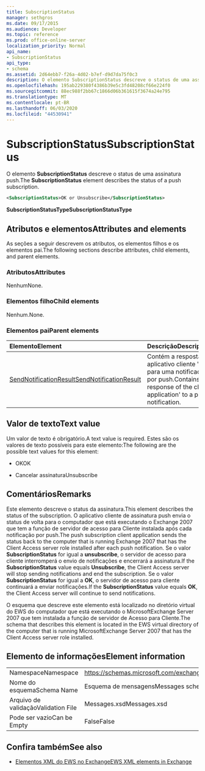 ```yaml
---
title: SubscriptionStatus
manager: sethgros
ms.date: 09/17/2015
ms.audience: Developer
ms.topic: reference
ms.prod: office-online-server
localization_priority: Normal
api_name:
- SubscriptionStatus
api_type:
- schema
ms.assetid: 2d64ebb7-f26a-4d02-b7ef-d9d7da75f0c3
description: O elemento SubscriptionStatus descreve o status de uma assinatura push.
ms.openlocfilehash: 195ab229380f4386b39e5c3fd48208cf66e224f0
ms.sourcegitcommit: 88ec988f2bb67c1866d06b361615f3674a24e795
ms.translationtype: MT
ms.contentlocale: pt-BR
ms.lasthandoff: 06/03/2020
ms.locfileid: "44530941"
---
```

# <a name="subscriptionstatus"></a><span data-ttu-id="98f66-103">SubscriptionStatus</span><span class="sxs-lookup"><span data-stu-id="98f66-103">SubscriptionStatus</span></span>

<span data-ttu-id="98f66-104">O elemento **SubscriptionStatus** descreve o status de uma assinatura push.</span><span class="sxs-lookup"><span data-stu-id="98f66-104">The **SubscriptionStatus** element describes the status of a push subscription.</span></span> 
  
```xml
<SubscriptionStatus>OK or Unsubscribe</SubscriptionStatus>
```

 <span data-ttu-id="98f66-105">**SubscriptionStatusType**</span><span class="sxs-lookup"><span data-stu-id="98f66-105">**SubscriptionStatusType**</span></span>
## <a name="attributes-and-elements"></a><span data-ttu-id="98f66-106">Atributos e elementos</span><span class="sxs-lookup"><span data-stu-id="98f66-106">Attributes and elements</span></span>

<span data-ttu-id="98f66-107">As seções a seguir descrevem os atributos, os elementos filhos e os elementos pai.</span><span class="sxs-lookup"><span data-stu-id="98f66-107">The following sections describe attributes, child elements, and parent elements.</span></span>
  
### <a name="attributes"></a><span data-ttu-id="98f66-108">Atributos</span><span class="sxs-lookup"><span data-stu-id="98f66-108">Attributes</span></span>

<span data-ttu-id="98f66-109">Nenhum</span><span class="sxs-lookup"><span data-stu-id="98f66-109">None.</span></span>
  
### <a name="child-elements"></a><span data-ttu-id="98f66-110">Elementos filho</span><span class="sxs-lookup"><span data-stu-id="98f66-110">Child elements</span></span>

<span data-ttu-id="98f66-111">Nenhum.</span><span class="sxs-lookup"><span data-stu-id="98f66-111">None.</span></span>
  
### <a name="parent-elements"></a><span data-ttu-id="98f66-112">Elementos pai</span><span class="sxs-lookup"><span data-stu-id="98f66-112">Parent elements</span></span>

|<span data-ttu-id="98f66-113">**Elemento**</span><span class="sxs-lookup"><span data-stu-id="98f66-113">**Element**</span></span>|<span data-ttu-id="98f66-114">**Descrição**</span><span class="sxs-lookup"><span data-stu-id="98f66-114">**Description**</span></span>|
|:-----|:-----|
|[<span data-ttu-id="98f66-115">SendNotificationResult</span><span class="sxs-lookup"><span data-stu-id="98f66-115">SendNotificationResult</span></span>](sendnotificationresult.md) <br/> |<span data-ttu-id="98f66-116">Contém a resposta do aplicativo cliente ' para uma notificação por push.</span><span class="sxs-lookup"><span data-stu-id="98f66-116">Contains the response of the client application' to a push notification.</span></span>  <br/> |
   
## <a name="text-value"></a><span data-ttu-id="98f66-117">Valor de texto</span><span class="sxs-lookup"><span data-stu-id="98f66-117">Text value</span></span>

<span data-ttu-id="98f66-118">Um valor de texto é obrigatório.</span><span class="sxs-lookup"><span data-stu-id="98f66-118">A text value is required.</span></span> <span data-ttu-id="98f66-119">Estes são os valores de texto possíveis para este elemento:</span><span class="sxs-lookup"><span data-stu-id="98f66-119">The following are the possible text values for this element:</span></span>
  
- <span data-ttu-id="98f66-120">OK</span><span class="sxs-lookup"><span data-stu-id="98f66-120">OK</span></span>
    
- <span data-ttu-id="98f66-121">Cancelar assinatura</span><span class="sxs-lookup"><span data-stu-id="98f66-121">Unsubscribe</span></span>
    
## <a name="remarks"></a><span data-ttu-id="98f66-122">Comentários</span><span class="sxs-lookup"><span data-stu-id="98f66-122">Remarks</span></span>

<span data-ttu-id="98f66-123">Este elemento descreve o status da assinatura.</span><span class="sxs-lookup"><span data-stu-id="98f66-123">This element describes the status of the subscription.</span></span> <span data-ttu-id="98f66-124">O aplicativo cliente de assinatura push envia o status de volta para o computador que está executando o Exchange 2007 que tem a função de servidor de acesso para Cliente instalada após cada notificação por push.</span><span class="sxs-lookup"><span data-stu-id="98f66-124">The push subscription client application sends the status back to the computer that is running Exchange 2007 that has the Client Access server role installed after each push notification.</span></span> <span data-ttu-id="98f66-125">Se o valor **SubscriptionStatus** for igual a **unsubscribe**, o servidor de acesso para cliente interromperá o envio de notificações e encerrará a assinatura.</span><span class="sxs-lookup"><span data-stu-id="98f66-125">If the **SubscriptionStatus** value equals **Unsubscribe**, the Client Access server will stop sending notifications and end the subscription.</span></span> <span data-ttu-id="98f66-126">Se o valor **SubscriptionStatus** for igual a **OK**, o servidor de acesso para cliente continuará a enviar notificações.</span><span class="sxs-lookup"><span data-stu-id="98f66-126">If the **SubscriptionStatus** value equals **OK**, the Client Access server will continue to send notifications.</span></span>
  
<span data-ttu-id="98f66-127">O esquema que descreve este elemento está localizado no diretório virtual do EWS do computador que está executando o MicrosoftExchange Server 2007 que tem instalada a função de servidor de Acesso para Cliente.</span><span class="sxs-lookup"><span data-stu-id="98f66-127">The schema that describes this element is located in the EWS virtual directory of the computer that is running MicrosoftExchange Server 2007 that has the Client Access server role installed.</span></span>
  
## <a name="element-information"></a><span data-ttu-id="98f66-128">Elemento de informações</span><span class="sxs-lookup"><span data-stu-id="98f66-128">Element information</span></span>

|||
|:-----|:-----|
|<span data-ttu-id="98f66-129">Namespace</span><span class="sxs-lookup"><span data-stu-id="98f66-129">Namespace</span></span>  <br/> |https://schemas.microsoft.com/exchange/services/2006/messages  <br/> |
|<span data-ttu-id="98f66-130">Nome do esquema</span><span class="sxs-lookup"><span data-stu-id="98f66-130">Schema Name</span></span>  <br/> |<span data-ttu-id="98f66-131">Esquema de mensagens</span><span class="sxs-lookup"><span data-stu-id="98f66-131">Messages schema</span></span>  <br/> |
|<span data-ttu-id="98f66-132">Arquivo de validação</span><span class="sxs-lookup"><span data-stu-id="98f66-132">Validation File</span></span>  <br/> |<span data-ttu-id="98f66-133">Messages.xsd</span><span class="sxs-lookup"><span data-stu-id="98f66-133">Messages.xsd</span></span>  <br/> |
|<span data-ttu-id="98f66-134">Pode ser vazio</span><span class="sxs-lookup"><span data-stu-id="98f66-134">Can be Empty</span></span>  <br/> |<span data-ttu-id="98f66-135">False</span><span class="sxs-lookup"><span data-stu-id="98f66-135">False</span></span>  <br/> |
   
## <a name="see-also"></a><span data-ttu-id="98f66-136">Confira também</span><span class="sxs-lookup"><span data-stu-id="98f66-136">See also</span></span>



- [<span data-ttu-id="98f66-137">Elementos XML do EWS no Exchange</span><span class="sxs-lookup"><span data-stu-id="98f66-137">EWS XML elements in Exchange</span></span>](ews-xml-elements-in-exchange.md)

